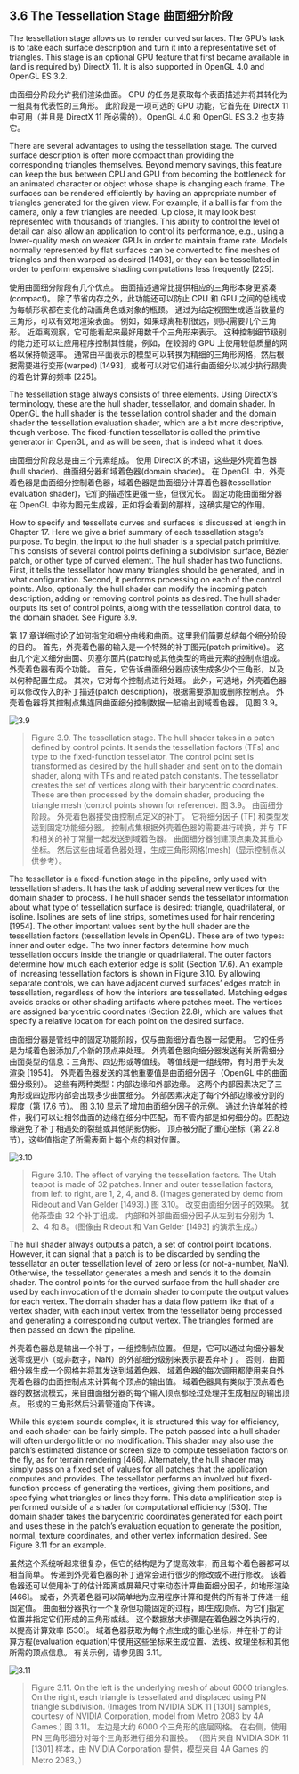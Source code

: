 ## 3.6 The Tessellation Stage 曲面细分阶段

The tessellation stage allows us to render curved surfaces. The GPU’s task is to take each surface description and turn it into a representative set of triangles. This stage is an optional GPU feature that first became available in (and is required by) DirectX 11. It is also supported in OpenGL 4.0 and OpenGL ES 3.2.

曲面细分阶段允许我们渲染曲面。 GPU 的任务是获取每个表面描述并将其转化为一组具有代表性的三角形。 此阶段是一项可选的 GPU 功能，它首先在 DirectX 11 中可用（并且是 DirectX 11 所必需的）。OpenGL 4.0 和 OpenGL ES 3.2 也支持它。

There are several advantages to using the tessellation stage. The curved surface description is often more compact than providing the corresponding triangles themselves. Beyond memory savings, this feature can keep the bus between CPU and GPU from becoming the bottleneck for an animated character or object whose shape is changing each frame. The surfaces can be rendered efficiently by having an appropriate number of triangles generated for the given view. For example, if a ball is far from the camera, only a few triangles are needed. Up close, it may look best represented with thousands of triangles. This ability to control the level of detail can also allow an application to control its performance, e.g., using a lower-quality mesh on weaker GPUs in order to maintain frame rate. Models normally represented by flat surfaces can be converted to fine meshes of triangles and then warped as desired [1493], or they can be tessellated in order to perform expensive shading computations less frequently [225].

使用曲面细分阶段有几个优点。 曲面描述通常比提供相应的三角形本身更紧凑(compact)。 除了节省内存之外，此功能还可以防止 CPU 和 GPU 之间的总线成为每帧形状都在变化的动画角色或对象的瓶颈。 通过为给定视图生成适当数量的三角形，可以有效地渲染表面。 例如，如果球离相机很远，则只需要几个三角形。 近距离观察，它可能看起来最好用数千个三角形来表示。 这种控制细节级别的能力还可以让应用程序控制其性能，例如，在较弱的 GPU 上使用较低质量的网格以保持帧速率。 通常由平面表示的模型可以转换为精细的三角形网格，然后根据需要进行变形(warped) [1493]，或者可以对它们进行曲面细分以减少执行昂贵的着色计算的频率 [225]。

The tessellation stage always consists of three elements. Using DirectX’s terminology, these are the hull shader, tessellator, and domain shader. In OpenGL the hull shader is the tessellation control shader and the domain shader the tessellation evaluation shader, which are a bit more descriptive, though verbose. The fixed-function tessellator is called the primitive generator in OpenGL, and as will be seen, that is indeed what it does.

曲面细分阶段总是由三个元素组成。 使用 DirectX 的术语，这些是外壳着色器(hull shader)、曲面细分器和域着色器(domain shader)。 在 OpenGL 中，外壳着色器是曲面细分控制着色器，域着色器是曲面细分计算着色器(tessellation evaluation shader)，它们的描述性更强一些，但很冗长。 固定功能曲面细分器在 OpenGL 中称为图元生成器，正如将会看到的那样，这确实是它的作用。

How to specify and tessellate curves and surfaces is discussed at length in Chapter 17. Here we give a brief summary of each tessellation stage’s purpose. To begin, the input to the hull shader is a special patch primitive. This consists of several control points defining a subdivision surface, Bézier patch, or other type of curved element. The hull shader has two functions. First, it tells the tessellator how many triangles should be generated, and in what configuration. Second, it performs processing on each of the control points. Also, optionally, the hull shader can modify the incoming patch description, adding or removing control points as desired. The hull shader outputs its set of control points, along with the tessellation control data, to the domain shader. See Figure 3.9.

第 17 章详细讨论了如何指定和细分曲线和曲面。这里我们简要总结每个细分阶段的目的。 首先，外壳着色器的输入是一个特殊的补丁图元(patch primitive)。 这由几个定义细分曲面、贝塞尔面片(patch)或其他类型的弯曲元素的控制点组成。 外壳着色器有两个功能。 首先，它告诉曲面细分器应该生成多少个三角形，以及以何种配置生成。 其次，它对每个控制点进行处理。 此外，可选地，外壳着色器可以修改传入的补丁描述(patch description)，根据需要添加或删除控制点。 外壳着色器将其控制点集连同曲面细分控制数据一起输出到域着色器。 见图 3.9。

![3.9](https://img-blog.csdnimg.cn/70e1d01dae71459893c776f1c1a21ef1.png)


> Figure 3.9. The tessellation stage. The hull shader takes in a patch defined by control points. It sends the tessellation factors (TFs) and type to the fixed-function tessellator. The control point set is transformed as desired by the hull shader and sent on to the domain shader, along with TFs and related patch constants. The tessellator creates the set of vertices along with their barycentric coordinates. These are then processed by the domain shader, producing the triangle mesh (control points shown for reference).
> 图 3.9。 曲面细分阶段。 外壳着色器接受由控制点定义的补丁。 它将细分因子 (TF) 和类型发送到固定功能细分器。 控制点集根据外壳着色器的需要进行转换，并与 TF 和相关的补丁常量一起发送到域着色器。 曲面细分器创建顶点集及其重心坐标。 然后这些由域着色器处理，生成三角形网格(mesh)（显示控制点以供参考）。

The tessellator is a fixed-function stage in the pipeline, only used with tessellation shaders. It has the task of adding several new vertices for the domain shader to process. The hull shader sends the tessellator information about what type of tessellation surface is desired: triangle, quadrilateral, or isoline. Isolines are sets of line strips, sometimes used for hair rendering [1954]. The other important values sent by the hull shader are the tessellation factors (tessellation levels in OpenGL). These are of two types: inner and outer edge. The two inner factors determine how much tessellation occurs inside the triangle or quadrilateral. The outer factors determine how much each exterior edge is split (Section 17.6). An example of increasing tessellation factors is shown in Figure 3.10. By allowing separate controls, we can have adjacent curved surfaces’ edges match in tessellation, regardless of how the interiors are tessellated. Matching edges avoids cracks or other shading artifacts where patches meet. The vertices are assigned barycentric coordinates (Section 22.8), which are values that specify a relative location for each point on the desired surface.

曲面细分器是管线中的固定功能阶段，仅与曲面细分着色器一起使用。 它的任务是为域着色器添加几个新的顶点来处理。 外壳着色器向细分器发送有关所需细分曲面类型的信息：三角形、四边形或等值线。 等值线是一组线带，有时用于头发渲染 [1954]。 外壳着色器发送的其他重要值是曲面细分因子（OpenGL 中的曲面细分级别）。 这些有两种类型：内部边缘和外部边缘。 这两个内部因素决定了三角形或四边形内部会出现多少曲面细分。 外部因素决定了每个外部边缘被分割的程度（第 17.6 节）。 图 3.10 显示了增加曲面细分因子的示例。 通过允许单独的控件，我们可以让相邻曲面的边缘在细分中匹配，而不管内部是如何细分的。匹配边缘避免了补丁相遇处的裂缝或其他阴影伪影。 顶点被分配了重心坐标（第 22.8 节），这些值指定了所需表面上每个点的相对位置。

![3.10](https://img-blog.csdnimg.cn/fbce658b69b34c8c96d9d9cf3055c443.png)


> Figure 3.10. The effect of varying the tessellation factors. The Utah teapot is made of 32 patches. Inner and outer tessellation factors, from left to right, are 1, 2, 4, and 8. (Images generated by demo from Rideout and Van Gelder [1493].)
> 图 3.10。 改变曲面细分因子的效果。 犹他茶壶由 32 个补丁组成。 内部和外部曲面细分因子从左到右分别为 1、2、4 和 8。（图像由 Rideout 和 Van Gelder [1493] 的演示生成。）

The hull shader always outputs a patch, a set of control point locations. However, it can signal that a patch is to be discarded by sending the tessellator an outer tessellation level of zero or less (or not-a-number, NaN). Otherwise, the tessellator generates a mesh and sends it to the domain shader. The control points for the curved surface from the hull shader are used by each invocation of the domain shader to compute the output values for each vertex. The domain shader has a data flow pattern like that of a vertex shader, with each input vertex from the tessellator being processed and generating a corresponding output vertex. The triangles formed are then passed on down the pipeline.

外壳着色器总是输出一个补丁，一组控制点位置。 但是，它可以通过向细分器发送零或更小（或非数字，NaN）的外部细分级别来表示要丢弃补丁。 否则，曲面细分器生成一个网格并将其发送到域着色器。 域着色器的每次调用都使用来自外壳着色器的曲面控制点来计算每个顶点的输出值。 域着色器具有类似于顶点着色器的数据流模式，来自曲面细分器的每个输入顶点都经过处理并生成相应的输出顶点。 形成的三角形然后沿着管道向下传递。

While this system sounds complex, it is structured this way for efficiency, and each shader can be fairly simple. The patch passed into a hull shader will often undergo little or no modification. This shader may also use the patch’s estimated distance or screen size to compute tessellation factors on the fly, as for terrain rendering [466]. Alternately, the hull shader may simply pass on a fixed set of values for all patches that the application computes and provides. The tessellator performs an involved but fixed-function process of generating the vertices, giving them positions, and specifying what triangles or lines they form. This data amplification step is performed outside of a shader for computational efficiency [530]. The domain shader takes the barycentric coordinates generated for each point and uses these in the patch’s evaluation equation to generate the position, normal, texture coordinates, and other vertex information desired. See Figure 3.11 for an example.

虽然这个系统听起来很复杂，但它的结构是为了提高效率，而且每个着色器都可以相当简单。 传递到外壳着色器的补丁通常会进行很少的修改或不进行修改。 该着色器还可以使用补丁的估计距离或屏幕尺寸来动态计算曲面细分因子，如地形渲染 [466]。 或者，外壳着色器可以简单地为应用程序计算和提供的所有补丁传递一组固定值。 曲面细分器执行一个复杂但功能固定的过程，即生成顶点、为它们指定位置并指定它们形成的三角形或线。 这个数据放大步骤是在着色器之外执行的，以提高计算效率 [530]。 域着色器获取为每个点生成的重心坐标，并在补丁的计算方程(evaluation equation)中使用这些坐标来生成位置、法线、纹理坐标和其他所需的顶点信息。 有关示例，请参见图 3.11。

![3.11](https://img-blog.csdnimg.cn/23dcc86353a64e258ea730980e57aafd.png)


> Figure 3.11. On the left is the underlying mesh of about 6000 triangles. On the right, each triangle is tessellated and displaced using PN triangle subdivision. (Images from NVIDIA SDK 11 [1301] samples, courtesy of NVIDIA Corporation, model from Metro 2083 by 4A Games.)
> 图 3.11。 左边是大约 6000 个三角形的底层网格。 在右侧，使用 PN 三角形细分对每个三角形进行细分和置换。 （图片来自 NVIDIA SDK 11 [1301] 样本，由 NVIDIA Corporation 提供，模型来自 4A Games 的 Metro 2083。）